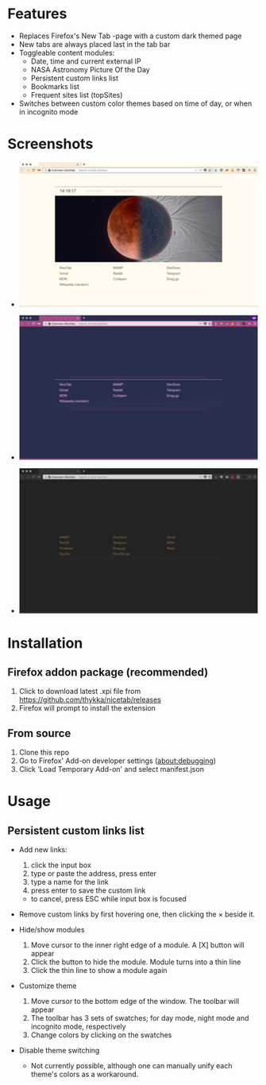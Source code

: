 # Features

- Replaces Firefox's New Tab -page with a custom dark themed page
- New tabs are always placed last in the tab bar
- Toggleable content modules:
  - Date, time and current external IP
  - NASA Astronomy Picture Of the Day
  - Persistent custom links list
  - Bookmarks list
  - Frequent sites list (topSites)
- Switches between custom color themes based on time of day, or when in incognito mode

# Screenshots

- ![Default day color scheme](examples/screenshot-0.1.6-default-theme.png?t=latest)

- ![Default incognito color scheme](examples/screenshot-0.1.6-incognito.png?t=latest)

- ![Customized New Tab view](examples/screenshot-0.1.4-customized-view.png?t=latest)


# Installation
## Firefox addon package (recommended)
1. Click to download latest .xpi file from https://github.com/thykka/nicetab/releases
1. Firefox will prompt to install the extension

## From source
1. Clone this repo
1. Go to Firefox' Add-on developer settings ([about:debugging](about:debugging))
1. Click 'Load Temporary Add-on' and select manifest.json

# Usage
## Persistent custom links list

- Add new links:
  1. click the input box
  1. type or paste the address, press enter
  1. type a name for the link
  1. press enter to save the custom link
  - to cancel, press ESC while input box is focused

- Remove custom links by first hovering one, then clicking the × beside it.

- Hide/show modules
  1. Move cursor to the inner right edge of a module. A [X] button will appear
  1. Click the button to hide the module. Module turns into a thin line
  1. Click the thin line to show a module again

- Customize theme
  1. Move cursor to the bottom edge of the window. The toolbar will appear
  1. The toolbar has 3 sets of swatches; for day mode, night mode and incognito mode, respectively
  1. Change colors by clicking on the swatches

- Disable theme switching
  - Not currently possible, although one can manually unify each theme's colors as a workaround.

